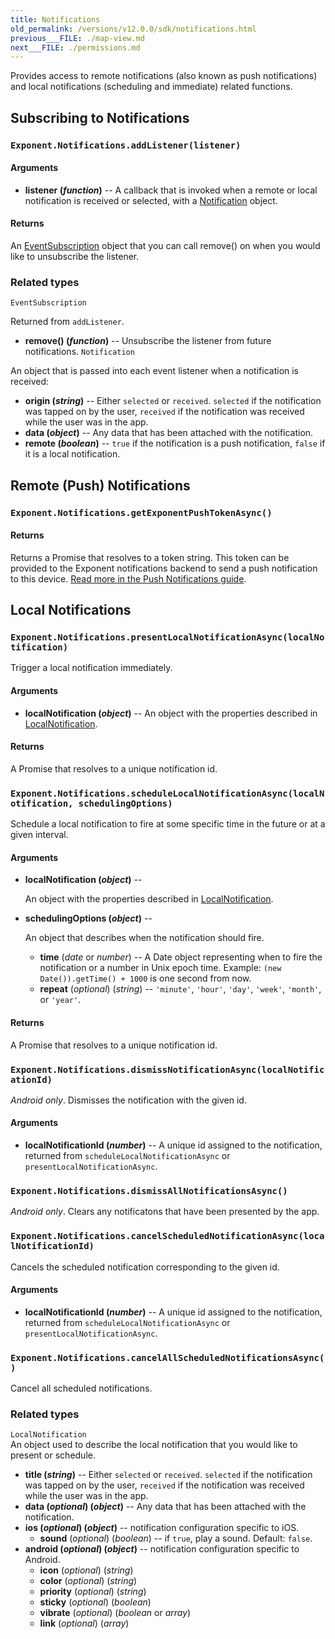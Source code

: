 ```yaml
---
title: Notifications
old_permalink: /versions/v12.0.0/sdk/notifications.html
previous___FILE: ./map-view.md
next___FILE: ./permissions.md
---
```


Provides access to remote notifications (also known as push notifications) and local notifications (scheduling and immediate) related functions.

## Subscribing to Notifications

### `Exponent.Notifications.addListener(listener)`

#### Arguments

-   **listener (_function_)** -- A callback that is invoked when a remote or local notification is received or selected, with a [Notification](#Notification) object.

#### Returns

An [EventSubscription](#EventSubscription) object that you can call remove() on when you would like to unsubscribe the listener.

### Related types

`EventSubscription`

Returned from `addListener`.

-   **remove() (_function_)** -- Unsubscribe the listener from future notifications.
    `Notification`

An object that is passed into each event listener when a notification is received:

-   **origin (_string_)** -- Either `selected` or `received`. `selected` if the notification was tapped on by the user, `received` if the notification was received while the user was in the app.
-   **data (_object_)** -- Any data that has been attached with the notification.
-   **remote (_boolean_)** -- `true` if the notification is a push notification, `false` if it is a local notification.

## Remote (Push) Notifications

### `Exponent.Notifications.getExponentPushTokenAsync()`

#### Returns

Returns a Promise that resolves to a token string. This token can be provided to the Exponent notifications backend to send a push notification to this device. [Read more in the Push Notifications guide](../guides/push-notifications.html#push-notifications).

## Local Notifications

### `Exponent.Notifications.presentLocalNotificationAsync(localNotification)`

Trigger a local notification immediately.

#### Arguments

-   **localNotification (_object_)** -- An object with the properties described in [LocalNotification](#LocalNotification).

#### Returns

A Promise that resolves to a unique notification id.

### `Exponent.Notifications.scheduleLocalNotificationAsync(localNotification, schedulingOptions)`

Schedule a local notification to fire at some specific time in the future or at a given interval.

#### Arguments

-   **localNotification (_object_)** --

      An object with the properties described in [LocalNotification](#LocalNotification).

-   **schedulingOptions (_object_)** --

      An object that describes when the notification should fire.

    -   **time** (_date_ or _number_) -- A Date object representing when to fire the notification or a number in Unix epoch time. Example: `(new Date()).getTime() + 1000` is one second from now.
    -   **repeat** (_optional_) (_string_) -- `'minute'`, `'hour'`, `'day'`, `'week'`, `'month'`, or `'year'`.

#### Returns

A Promise that resolves to a unique notification id.

### `Exponent.Notifications.dismissNotificationAsync(localNotificationId)`

_Android only_. Dismisses the notification with the given id.

#### Arguments

-   **localNotificationId (_number_)** -- A unique id assigned to the notification, returned from `scheduleLocalNotificationAsync` or `presentLocalNotificationAsync`.

### `Exponent.Notifications.dismissAllNotificationsAsync()`

_Android only_. Clears any notificatons that have been presented by the app.

### `Exponent.Notifications.cancelScheduledNotificationAsync(localNotificationId)`

Cancels the scheduled notification corresponding to the given id.

#### Arguments

-   **localNotificationId (_number_)** -- A unique id assigned to the notification, returned from `scheduleLocalNotificationAsync` or `presentLocalNotificationAsync`.

### `Exponent.Notifications.cancelAllScheduledNotificationsAsync()`

Cancel all scheduled notifications.

### Related types

 `LocalNotification`  
An object used to describe the local notification that you would like to present or schedule.

-   **title (_string_)** -- Either `selected` or `received`. `selected` if the notification was tapped on by the user, `received` if the notification was received while the user was in the app.
-   **data (_optional_) (_object_)** -- Any data that has been attached with the notification.
-   **ios (_optional_) (_object_)** -- notification configuration specific to iOS.
    -   **sound** (_optional_) (_boolean_) -- if `true`, play a sound. Default: `false`.
-   **android (_optional_) (_object_)** -- notification configuration specific to Android.
    -   **icon** (_optional_) (_string_)
    -   **color** (_optional_) (_string_)
    -   **priority** (_optional_) (_string_)
    -   **sticky** (_optional_) (_boolean_)
    -   **vibrate** (_optional_) (_boolean_ or _array_)
    -   **link** (_optional_) (_array_)
